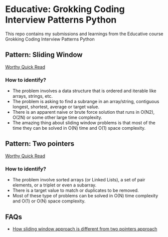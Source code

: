 # Educative: Grokking Coding Interview Patterns Python
This repo contains my submissions and learnings from the Educative course Grokking Coding Interview Patterns Python 


## Pattern: Sliding Window

[Worthy Quick Read](https://emre.me/coding-patterns/sliding-window/)

### How to identify?
* The problem involves a data structure that is ordered and iterable like arrays, strings, etc.
* The problem is asking to find a subrange in an array/string, contiguous longest, shortest, average or target value.
* There is an apparent naive or brute force solution that runs in O(N2), O(2N) or some other large time complexity.
* The amazing thing about sliding window problems is that most of the time they can be solved in O(N) time and O(1) space complexity.

## Pattern: Two pointers

[Worthy Quick Read](https://emre.me/coding-patterns/two-pointers/)

### How to identify?
* The problem involve sorted arrays (or Linked Lists), a set of pair elements, or a triplet or even a subarray.
* There is a target value to match or duplicates to be removed.
* Most of these type of problems can be solved in O(N) time complexity and O(1) or O(N) space complexity.

## FAQs
* [How sliding window approach is different from two pointers approach](https://discuss.educative.io/t/how-sliding-window-approach-is-different-from-two-pointers-approach/29325)
